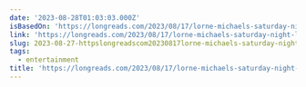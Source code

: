 ```yaml
---
date: '2023-08-28T01:03:03.000Z'
isBasedOn: 'https://longreads.com/2023/08/17/lorne-michaels-saturday-night-live/'
link: 'https://longreads.com/2023/08/17/lorne-michaels-saturday-night-live/'
slug: 2023-08-27-httpslongreadscom20230817lorne-michaels-saturday-night-live
tags:
  - entertainment
title: 'https://longreads.com/2023/08/17/lorne-michaels-saturday-night-live/'
---
```


